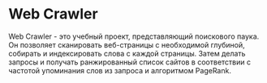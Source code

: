 # Web Crawler
Web Crawler - это учебный проект, представляющий поискового паука. Он позволяет сканировать веб-страницы с необходимой глубиной, собирать и индексировать слова с каждой страницы. Затем делать запросы и получать ранжированный список сайтов в соответствии с частотой упоминания слов из запроса и алгоритмом PageRank.
